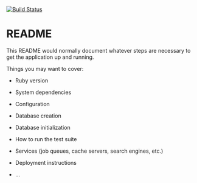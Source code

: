 [![Build Status](https://app.travis-ci.com/J-pilon/Blog.svg?branch=main)](https://app.travis-ci.com/J-pilon/Blog)
# README

This README would normally document whatever steps are necessary to get the
application up and running.

Things you may want to cover:

* Ruby version

* System dependencies

* Configuration

* Database creation

* Database initialization

* How to run the test suite

* Services (job queues, cache servers, search engines, etc.)

* Deployment instructions

* ...
